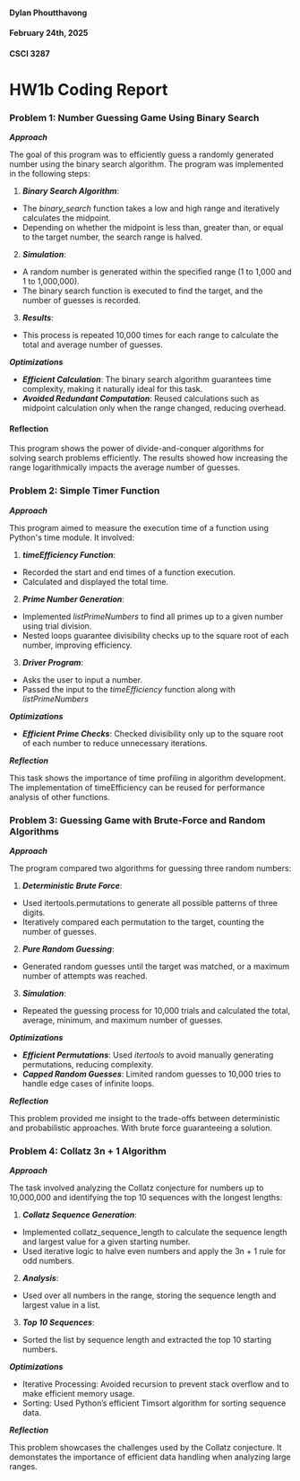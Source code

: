 #### Dylan Phoutthavong 
#### February 24th, 2025 
#### CSCI 3287 

# HW1b Coding Report 

###  Problem 1: Number Guessing Game Using Binary Search 
***Approach***

The goal of this program was to efficiently guess a randomly generated number using the binary 
search algorithm. The program was implemented in the following steps: 
1. ***Binary Search Algorithm***: 
- The _binary_search_ function takes a low and high range and iteratively calculates the 
midpoint. 
- Depending on whether the midpoint is less than, greater than, or equal to the 
target number, the search range is halved. 
2. ***Simulation***: 
- A random number is generated within the specified range (1 to 1,000 and 1 to 
1,000,000). 
- The binary search function is executed to find the target, and the number of 
guesses is recorded. 
3. ***Results***: 
- This process is repeated 10,000 times for each range to calculate the total and 
average number of guesses. 

***Optimizations***
- ***Efficient Calculation***: The binary search algorithm guarantees time complexity, making 
it naturally ideal for this task. 
- ***Avoided Redundant Computation***: Reused calculations such as midpoint calculation 
only when the range changed, reducing overhead. 

#### Reflection 
This program shows the power of divide-and-conquer algorithms for solving search problems efficiently. The results showed how increasing the range logarithmically impacts the average number of guesses. 
 
### Problem 2: Simple Timer Function 
***Approach***

This program aimed to measure the execution time of a function using Python's time module. It 
involved: 
1. ***_timeEfficiency_ Function***: 
- Recorded the start and end times of a function execution. 
- Calculated and displayed the total time. 
2. ***Prime Number Generation***: 
- Implemented _listPrimeNumbers_ to find all primes up to a given number using trial 
division. 
- Nested loops guarantee divisibility checks up to the square root of each number, improving efficiency. 
3. ***Driver Program***: 
- Asks the user to input a number. 
- Passed the input to the _timeEfficiency_ function along with _listPrimeNumbers_

***Optimizations***
- ***Efficient Prime Checks***: Checked divisibility only up to the square root of each number to reduce unnecessary iterations. 

***Reflection***

This task shows the importance of time profiling in algorithm development. The implementation 
of timeEfficiency can be reused for performance analysis of other functions. 
 
### Problem 3: Guessing Game with Brute-Force and Random Algorithms 
***Approach***

The program compared two algorithms for guessing three random numbers: 
1. ***Deterministic Brute Force***: 
- Used itertools.permutations to generate all possible patterns of three digits. 
- Iteratively compared each permutation to the target, counting the number of guesses. 
2. ***Pure Random Guessing***: 
- Generated random guesses until the target was matched, or a maximum number of 
attempts was reached. 
3. ***Simulation***: 
- Repeated the guessing process for 10,000 trials and calculated the total, average, 
minimum, and maximum number of guesses.

***Optimizations***
- ***Efficient Permutations***: Used _itertools_ to avoid manually generating permutations, 
reducing complexity. 
- ***Capped Random Guesses***: Limited random guesses to 10,000 tries to handle edge cases 
of infinite loops. 

***Reflection***

This problem provided me insight to the trade-offs between deterministic and probabilistic approaches. With brute force guaranteeing a solution. 
 
### Problem 4: Collatz 3n + 1 Algorithm 
***Approach***

The task involved analyzing the Collatz conjecture for numbers up to 10,000,000 and identifying the top 10 sequences with the longest lengths: 
1. ***Collatz Sequence Generation***: 
- Implemented collatz_sequence_length to calculate the sequence length and largest 
value for a given starting number. 
- Used iterative logic to halve even numbers and apply the 3n + 1 rule for odd numbers. 
2. ***Analysis***: 
- Used over all numbers in the range, storing the sequence length and largest value in a list. 
3. ***Top 10 Sequences***: 
- Sorted the list by sequence length and extracted the top 10 starting numbers. 

***Optimizations***
- Iterative Processing: Avoided recursion to prevent stack overflow and to make efficient 
memory usage. 
- Sorting: Used Python’s efficient Timsort algorithm for sorting sequence data. 

***Reflection***

This problem showcases the challenges used by the Collatz conjecture. It demonstates the 
importance of efficient data handling when analyzing large ranges.